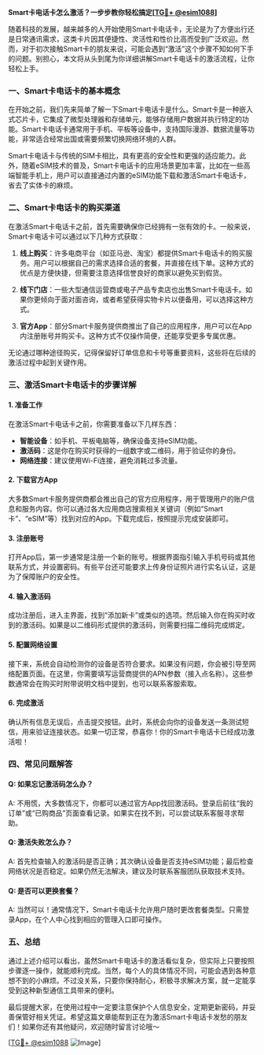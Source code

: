 **Smart卡电话卡怎么激活？一步步教你轻松搞定[[TG💪+ @esim1088](https://t.me/s/esim1088)]**

随着科技的发展，越来越多的人开始使用Smart卡电话卡，无论是为了方便出行还是日常通讯需求，这类卡片因其便捷性、灵活性和性价比高而受到广泛欢迎。然而，对于初次接触Smart卡的朋友来说，可能会遇到“激活”这个步骤不知如何下手的问题。别担心，本文将从头到尾为你详细讲解Smart卡电话卡的激活流程，让你轻松上手。

### 一、Smart卡电话卡的基本概念

在开始之前，我们先来简单了解一下Smart卡电话卡是什么。Smart卡是一种嵌入式芯片卡，它集成了微型处理器和存储单元，能够存储用户数据并执行特定的功能。Smart卡电话卡通常用于手机、平板等设备中，支持国际漫游、数据流量等功能，非常适合经常出国或需要频繁切换网络环境的人群。

Smart卡电话卡与传统的SIM卡相比，具有更高的安全性和更强的适应能力。此外，随着eSIM技术的普及，Smart卡电话卡的应用场景更加丰富，比如在一些高端智能手机上，用户可以直接通过内置的eSIM功能下载和激活Smart卡电话卡，省去了实体卡的麻烦。

### 二、Smart卡电话卡的购买渠道

在激活Smart卡电话卡之前，首先需要确保你已经拥有一张有效的卡。一般来说，Smart卡电话卡可以通过以下几种方式获取：

1. **线上购买**：许多电商平台（如亚马逊、淘宝）都提供Smart卡电话卡的购买服务。用户可以根据自己的需求选择合适的套餐，并直接在线下单。这种方式的优点是方便快捷，但需要注意选择信誉良好的商家以避免买到假货。

2. **线下门店**：一些大型通信运营商或电子产品专卖店也出售Smart卡电话卡。如果你更倾向于面对面咨询，或者希望获得实物卡片以便备用，可以选择这种方式。

3. **官方App**：部分Smart卡服务提供商推出了自己的应用程序，用户可以在App内注册账号并购买卡。这种方式不仅操作简便，还能享受更多专属优惠。

无论通过哪种途径购买，记得保留好订单信息和卡号等重要资料，这些将在后续的激活过程中起到关键作用。

### 三、激活Smart卡电话卡的步骤详解

#### 1. 准备工作

在激活Smart卡电话卡之前，你需要准备以下几样东西：

- **智能设备**：如手机、平板电脑等，确保设备支持eSIM功能。
- **激活码**：这是你在购买时获得的一组数字或二维码，用于验证你的身份。
- **网络连接**：建议使用Wi-Fi连接，避免消耗过多流量。

#### 2. 下载官方App

大多数Smart卡服务提供商都会推出自己的官方应用程序，用于管理用户的账户信息和服务内容。你可以通过各大应用商店搜索相关关键词（例如“Smart卡”、“eSIM”等）找到对应的App。下载完成后，按照提示完成安装即可。

#### 3. 注册账号

打开App后，第一步通常是注册一个新的账号。根据界面指引输入手机号码或其他联系方式，并设置密码。有些平台还可能要求上传身份证照片进行实名认证，这是为了保障账户的安全性。

#### 4. 输入激活码

成功注册后，进入主界面，找到“添加新卡”或类似的选项。然后输入你在购买时收到的激活码。如果是以二维码形式提供的激活码，则需要扫描二维码完成绑定。

#### 5. 配置网络设置

接下来，系统会自动检测你的设备是否符合要求。如果没有问题，你会被引导至网络配置页面。在这里，你需要填写运营商提供的APN参数（接入点名称）。这些参数通常会在购买时附带说明文档中提到，也可以联系客服索取。

#### 6. 完成激活

确认所有信息无误后，点击提交按钮。此时，系统会向你的设备发送一条测试短信，用来验证连接状态。如果一切正常，恭喜你！你的Smart卡电话卡已经成功激活啦！

### 四、常见问题解答

#### Q: 如果忘记激活码怎么办？

A: 不用慌，大多数情况下，你都可以通过官方App找回激活码。登录后前往“我的订单”或“已购商品”页面查看记录。如果实在找不到，可以尝试联系客服寻求帮助。

#### Q: 激活失败怎么办？

A: 首先检查输入的激活码是否正确；其次确认设备是否支持eSIM功能；最后检查网络状况是否稳定。如果仍然无法解决，建议及时联系客服团队获取技术支持。

#### Q: 是否可以更换套餐？

A: 当然可以！通常情况下，Smart卡电话卡允许用户随时更改套餐类型。只需登录App，在个人中心找到相应的管理入口即可操作。

### 五、总结

通过上述介绍可以看出，虽然Smart卡电话卡的激活看似复杂，但实际上只要按照步骤逐一操作，就能顺利完成。当然，每个人的具体情况不同，可能会遇到各种意想不到的小麻烦。不过没关系，只要你保持耐心，积极寻求解决方案，就一定能享受到这种新型通信工具带来的便利。

最后提醒大家，在使用过程中一定要注意保护个人信息安全，定期更新密码，并妥善保管好相关凭证。希望这篇文章能帮到正在为激活Smart卡电话卡发愁的朋友们！如果你还有其他疑问，欢迎随时留言讨论哦～ 

[[TG💪+ @esim1088](https://t.me/s/esim1088) ![Image](https://i.postimg.cc/4NQfJmqS/Snipaste-2025-05-13-00-14-12.png)]